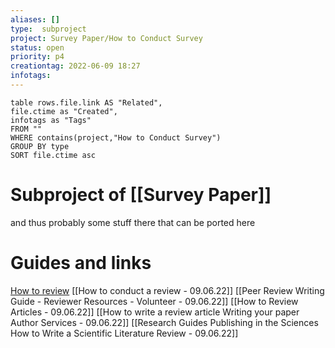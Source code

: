 ```yaml
---
aliases: []
type:  subproject
project: Survey Paper/How to Conduct Survey
status: open
priority: p4
creationtag: 2022-06-09 18:27
infotags:
---
```


```dataview
table rows.file.link AS "Related",
file.ctime as "Created",
infotags as "Tags"
FROM ""
WHERE contains(project,"How to Conduct Survey")
GROUP BY type
SORT file.ctime asc 
```
# Subproject of [[Survey Paper]]
and thus probably some stuff there that can be ported here

# Guides and links
[How to review](https://www.elsevier.com/reviewers/how-to-review)
[[How to conduct a review - 09.06.22]]
[[Peer Review Writing Guide - Reviewer Resources - Volunteer - 09.06.22]]
[[How to Review Articles - 09.06.22]]
[[How to write a review article  Writing your paper  Author Services - 09.06.22]]
[[Research Guides Publishing in the Sciences How to Write a Scientific Literature Review - 09.06.22]]

